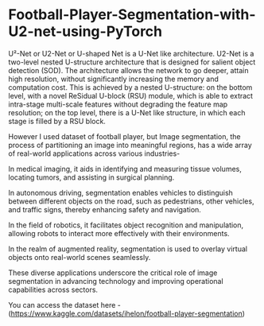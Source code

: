 # Football-Player-Segmentation-with-U2-net-using-PyTorch

U²-Net or U2-Net or U-shaped Net is a U-Net like architecture. U2-Net is a two-level nested U-structure architecture that is designed for salient object detection (SOD). The architecture allows the network to go deeper, attain high resolution, without significantly increasing the memory and computation cost. This is achieved by a nested U-structure: on the bottom level, with a novel ReSidual U-block (RSU) module, which is able to extract intra-stage multi-scale features without degrading the feature map resolution; on the top level, there is a U-Net like structure, in which each stage is filled by a RSU block.

However I used dataset of football player, but Image segmentation, the process of partitioning an image into meaningful regions, has a wide array of real-world applications across various industries-

In medical imaging, it aids in identifying and measuring tissue volumes, locating tumors, and assisting in surgical planning. 

In autonomous driving, segmentation enables vehicles to distinguish between different objects on the road, such as pedestrians, other vehicles, and traffic signs, thereby enhancing safety and navigation. 


In the field of robotics, it facilitates object recognition and manipulation, allowing robots to interact more effectively with their environments. 

In the realm of augmented reality, segmentation is used to overlay virtual objects onto real-world scenes seamlessly. 

These diverse applications underscore the critical role of image segmentation in advancing technology and improving operational capabilities across sectors. 

You can access the dataset here - (https://www.kaggle.com/datasets/ihelon/football-player-segmentation)
